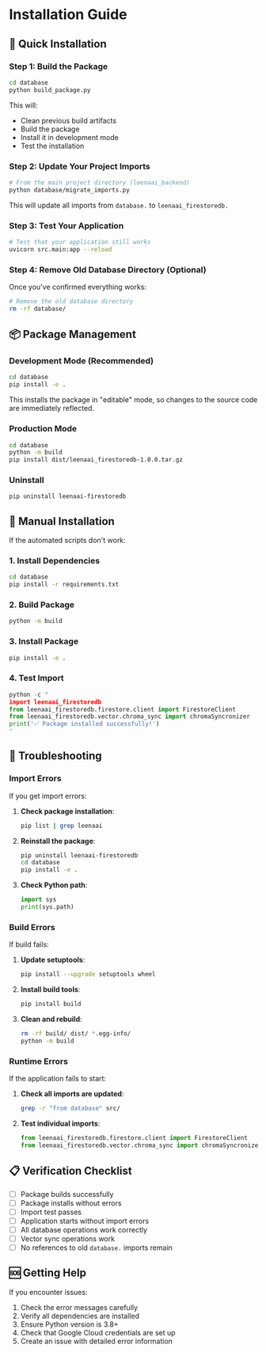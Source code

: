 # Installation Guide

## 🚀 Quick Installation

### Step 1: Build the Package

```bash
cd database
python build_package.py
```

This will:
- Clean previous build artifacts
- Build the package
- Install it in development mode
- Test the installation

### Step 2: Update Your Project Imports

```bash
# From the main project directory (leenaai_backend)
python database/migrate_imports.py
```

This will update all imports from `database.` to `leenaai_firestoredb.`

### Step 3: Test Your Application

```bash
# Test that your application still works
uvicorn src.main:app --reload
```

### Step 4: Remove Old Database Directory (Optional)

Once you've confirmed everything works:

```bash
# Remove the old database directory
rm -rf database/
```

## 📦 Package Management

### Development Mode (Recommended)

```bash
cd database
pip install -e .
```

This installs the package in "editable" mode, so changes to the source code are immediately reflected.

### Production Mode

```bash
cd database
python -m build
pip install dist/leenaai_firestoredb-1.0.0.tar.gz
```

### Uninstall

```bash
pip uninstall leenaai-firestoredb
```

## 🔧 Manual Installation

If the automated scripts don't work:

### 1. Install Dependencies

```bash
cd database
pip install -r requirements.txt
```

### 2. Build Package

```bash
python -m build
```

### 3. Install Package

```bash
pip install -e .
```

### 4. Test Import

```python
python -c "
import leenaai_firestoredb
from leenaai_firestoredb.firestore.client import FirestoreClient
from leenaai_firestoredb.vector.chroma_sync import chromaSyncronizer
print('✅ Package installed successfully!')
"
```

## 🐛 Troubleshooting

### Import Errors

If you get import errors:

1. **Check package installation**:
   ```bash
   pip list | grep leenaai
   ```

2. **Reinstall the package**:
   ```bash
   pip uninstall leenaai-firestoredb
   cd database
   pip install -e .
   ```

3. **Check Python path**:
   ```python
   import sys
   print(sys.path)
   ```

### Build Errors

If build fails:

1. **Update setuptools**:
   ```bash
   pip install --upgrade setuptools wheel
   ```

2. **Install build tools**:
   ```bash
   pip install build
   ```

3. **Clean and rebuild**:
   ```bash
   rm -rf build/ dist/ *.egg-info/
   python -m build
   ```

### Runtime Errors

If the application fails to start:

1. **Check all imports are updated**:
   ```bash
   grep -r "from database" src/
   ```

2. **Test individual imports**:
   ```python
   from leenaai_firestoredb.firestore.client import FirestoreClient
   from leenaai_firestoredb.vector.chroma_sync import chromaSyncronizer
   ```

## 📋 Verification Checklist

- [ ] Package builds successfully
- [ ] Package installs without errors
- [ ] Import test passes
- [ ] Application starts without import errors
- [ ] All database operations work correctly
- [ ] Vector sync operations work
- [ ] No references to old `database.` imports remain

## 🆘 Getting Help

If you encounter issues:

1. Check the error messages carefully
2. Verify all dependencies are installed
3. Ensure Python version is 3.8+
4. Check that Google Cloud credentials are set up
5. Create an issue with detailed error information 